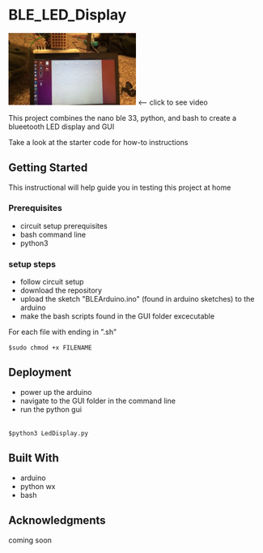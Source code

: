 
# BLE_LED_Display


[<img src=BleLedDisplay.jpg width="50%">](https://drive.google.com/file/d/10mbBYcsFOb69pqGXkvFZSVgYJSiTx8mM/view?usp=sharing)
  <--     click to see video


This project combines the nano ble 33, python, and bash to create a blueetooth LED display and GUI

Take a look at the starter code for how-to instructions

## Getting Started

This instructional will help guide you in testing this project at home

### Prerequisites

- circuit setup prerequisites
- bash command line
- python3


### setup steps

- follow circuit setup
- download the repository
- upload the sketch "BLEArduino.ino" (found in arduino sketches) to the arduino
- make the bash scripts found in the GUI folder excecutable

For each file with ending in ".sh"

```
$sudo chmod +x FILENAME
```

## Deployment

- power up the arduino
- navigate to the GUI folder in the command line
- run the python gui

```

$python3 LedDisplay.py

```


## Built With


- arduino
- python wx
- bash 


## Acknowledgments


coming soon

